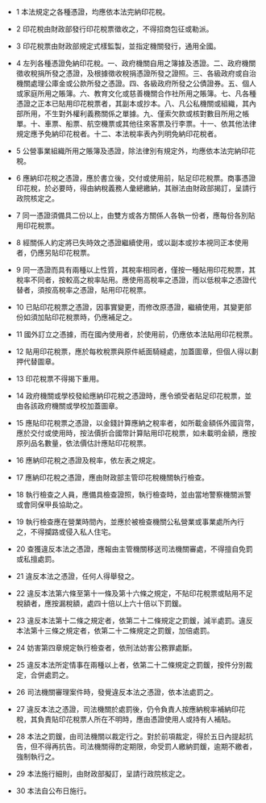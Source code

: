 * 1 本法規定之各種憑證，均應依本法完納印花稅。

* 2 印花稅由財政部發行印花稅票徵收之，不得招商包征或勒派。

* 3 印花稅票由財政部規定式樣監製，並指定機關發行，通用全國。

* 4 左列各種憑證免納印花稅。一、政府機關自用之簿據及憑證。二、政府機關徵收稅捐所發之憑證，及根據徵收稅捐憑證所發之證照。三、各級政府或自治機關處理公庫金或公款所發之憑證。四、各級政府所發之公債證券。五、個人或家庭所用之賬簿。六、教育文化或慈善機關合作社所用之賬簿。七、凡各種憑證之正本已貼用印花稅票者，其副本或抄本。八、凡公私機關或組織，其內部所用，不生對外權利義務關係之單據。九、僅索欠款或核對數目所用之帳單。十、車票、船票、航空機票或其他往來客票及行李票。十一、依其他法律規定應予免納印花稅者。十二、本法稅率表內列明免納印花稅者。

* 5 公營事業組織所用之賬簿及憑證，除法律別有規定外，均應依本法完納印花稅。

* 6 應納印花稅之憑證，應於書立後，交付或使用前，貼足印花稅票。商事憑證印花稅，於必要時，得由納稅義務人彙總繳納，其辦法由財政部揭訂，呈請行政院核定之。

* 7 同一憑證須備具二份以上，由雙方或各方關係人各執一份者，應每份各別貼用印花稅票。

* 8 經關係人約定將已失時效之憑證繼續使用，或以副本或抄本視同正本使用者，仍應另貼印花稅票。

* 9 同一憑證而具有兩種以上性質，其稅率相同者，僅按一種貼用印花稅票，其稅率不同者，按較高之稅率貼用。應使用高稅率之憑證，而以低稅率之憑證代替者，須按高稅率之憑證，貼用印花稅票。

* 10 已貼印花稅票之憑證，因事實變更，而修改原憑證，繼續使用，其變更部份如須加貼印花稅票時，仍應補足之。

* 11 國外訂立之憑據，而在國內使用者，於使用前，仍應依本法貼用印花稅票。

* 12 貼用印花稅票，應於每枚稅票與原件紙面騎縫處，加蓋圖章，但個人得以劃押代替圖章。

* 13 印花稅票不得揭下重用。

* 14 政府機關或學校發給應納印花稅之憑證時，應令頒受者貼足印花稅票，並由各該政府機關或學校加蓋圖章。

* 15 應貼印花稅票之憑證，以金錢計算應納之稅率者，如所載金額係外國貨幣，應於交付或使用時，按法價折合國幣計算貼用印花稅票，如未載明金額，應按原列品名數量，依法價估計應貼印花稅票。

* 16 應納印花稅之憑證及稅率，依左表之規定。

* 17 應納印花稅之憑證，應由財政部主管印花稅機關執行檢查。

* 18 執行檢查之人員，應備具檢查證照，執行檢查時，並由當地警察機關派警或會同保甲長協助之。

* 19 執行檢查應在營業時間內，並應於被檢查機關公私營業或事業處所內行之，不得攔路或侵入私人住宅。

* 20 查獲違反本法之憑證，應報由主管機關移送司法機關審處，不得擅自免罰或私擅處罰。

* 21 違反本法之憑證，任何人得舉發之。

* 22 違反本法第六條至第十一條及第十六條之規定，不貼印花稅票或貼用不足稅額者，應按漏稅額，處四十倍以上六十倍以下罰鍰。

* 23 違反本法第十二條之規定者，依第二十二條規定之罰鍰，減半處罰。違反本法第十三條之規定者，依第二十二條規定之罰鍰，加倍處罰。

* 24 妨害第四章規定執行檢查者，依刑法妨害公務罪處斷。

* 25 違反本法所定情事在兩種以上者，依第二十二條規定之罰鍰，按件分別裁定，合併處罰之。

* 26 司法機關審理案件時，發覺違反本法之憑證，依本法處罰之。

* 27 違反本法之憑證，司法機關於處罰後，仍令負責人按應納稅率補納印花稅，其負責貼印花稅票人所在不明時，應由憑證使用人或持有人補貼。

* 28 本法之罰鍰，由司法機關以裁定行之。對於前項裁定，得於五日內提起抗告，但不得再抗告。司法機關得酌定期限，命受罰人繳納罰鍰，逾期不繳者，強制執行之。

* 29 本法施行細則，由財政部擬訂，呈請行政院核定之。

* 30 本法自公布日施行。

